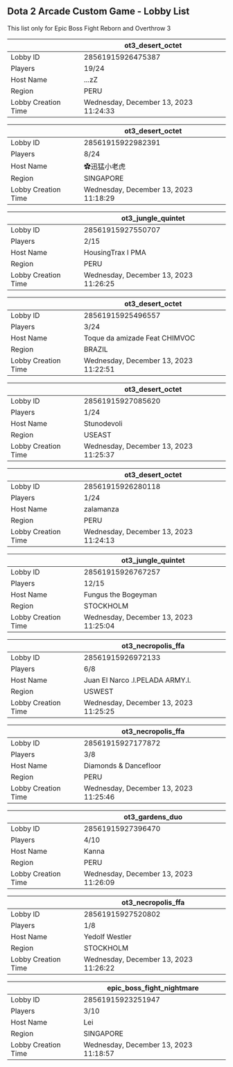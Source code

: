 ## Dota 2 Arcade Custom Game - Lobby List

This list only for Epic Boss Fight Reborn and Overthrow 3

|  | ot3_desert_octet |
| ------ | ------ |
| Lobby ID | 28561915926475387 |
| Players | 19/24 |
| Host Name | ...zZ |
| Region | PERU |
| Lobby Creation Time | Wednesday, December 13, 2023 11:24:33 |


|  | ot3_desert_octet |
| ------ | ------ |
| Lobby ID | 28561915922982391 |
| Players | 8/24 |
| Host Name | ✿迅猛小老虎 |
| Region | SINGAPORE |
| Lobby Creation Time | Wednesday, December 13, 2023 11:18:29 |


|  | ot3_jungle_quintet |
| ------ | ------ |
| Lobby ID | 28561915927550707 |
| Players | 2/15 |
| Host Name | HousingTrax I PMA |
| Region | PERU |
| Lobby Creation Time | Wednesday, December 13, 2023 11:26:25 |


|  | ot3_desert_octet |
| ------ | ------ |
| Lobby ID | 28561915925496557 |
| Players | 3/24 |
| Host Name | Toque da amizade Feat CHIMVOC |
| Region | BRAZIL |
| Lobby Creation Time | Wednesday, December 13, 2023 11:22:51 |


|  | ot3_desert_octet |
| ------ | ------ |
| Lobby ID | 28561915927085620 |
| Players | 1/24 |
| Host Name | Stunodevoli |
| Region | USEAST |
| Lobby Creation Time | Wednesday, December 13, 2023 11:25:37 |


|  | ot3_desert_octet |
| ------ | ------ |
| Lobby ID | 28561915926280118 |
| Players | 1/24 |
| Host Name | zalamanza |
| Region | PERU |
| Lobby Creation Time | Wednesday, December 13, 2023 11:24:13 |


|  | ot3_jungle_quintet |
| ------ | ------ |
| Lobby ID | 28561915926767257 |
| Players | 12/15 |
| Host Name | Fungus the Bogeyman |
| Region | STOCKHOLM |
| Lobby Creation Time | Wednesday, December 13, 2023 11:25:04 |


|  | ot3_necropolis_ffa |
| ------ | ------ |
| Lobby ID | 28561915926972133 |
| Players | 6/8 |
| Host Name | Juan El Narco .l.PELADA ARMY.l. |
| Region | USWEST |
| Lobby Creation Time | Wednesday, December 13, 2023 11:25:25 |


|  | ot3_necropolis_ffa |
| ------ | ------ |
| Lobby ID | 28561915927177872 |
| Players | 3/8 |
| Host Name | Diamonds & Dancefloor |
| Region | PERU |
| Lobby Creation Time | Wednesday, December 13, 2023 11:25:46 |


|  | ot3_gardens_duo |
| ------ | ------ |
| Lobby ID | 28561915927396470 |
| Players | 4/10 |
| Host Name | Kanna |
| Region | PERU |
| Lobby Creation Time | Wednesday, December 13, 2023 11:26:09 |


|  | ot3_necropolis_ffa |
| ------ | ------ |
| Lobby ID | 28561915927520802 |
| Players | 1/8 |
| Host Name | Yedolf Westler |
| Region | STOCKHOLM |
| Lobby Creation Time | Wednesday, December 13, 2023 11:26:22 |


|  | epic_boss_fight_nightmare |
| ------ | ------ |
| Lobby ID | 28561915923251947 |
| Players | 3/10 |
| Host Name | Lei |
| Region | SINGAPORE |
| Lobby Creation Time | Wednesday, December 13, 2023 11:18:57 |


